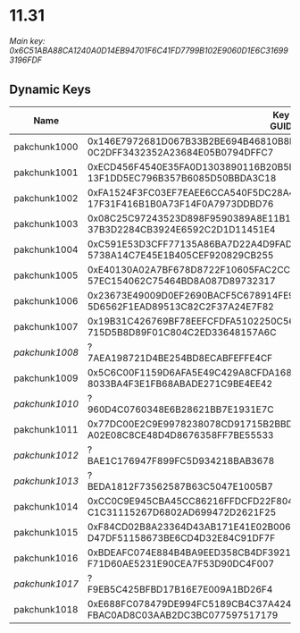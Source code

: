# 11.31

###### Main key: 0x6C51ABA88CA1240A0D14EB94701F6C41FD7799B102E9060D1E6C316993196FDF

## Dynamic Keys

| Name         | Key<br/>GUID                                                                                            |
|--------------|---------------------------------------------------------------------------------------------------------|
| pakchunk1000 | 0x146E7972681D067B33B2BE694B46810B8E0D565ECEC88F80B8E5F100BC9A34A0<br/>0C2DFF3432352A23684E05B0794DFFC7 |
| pakchunk1001 | 0xECD456F4540E35FA0D1303890116B20B5BA92A48E0DE86F1016202BDC5DF516B<br/>13F1DD5EC796B357B6085D50BBDA3C18 |
| pakchunk1002 | 0xFA1524F3FC03EF7EAEE6CCA540F5DC28A444A28E6F48F6963C6FB7C714F99C53<br/>17F31F416B1B0A73F14F0A7973DDBD76 |
| pakchunk1003 | 0x08C25C97243523D898F9590389A8E11B1C584266461EB4C094497FC2D953FA99<br/>37B3D2284CB3924E6592C2D1D11451E4 |
| pakchunk1004 | 0xC591E53D3CFF77135A86BA7D22A4D9FAD8CE65260CC506FD299157960F4DEB7F<br/>5738A14C7E45E1B405CEF920829CB255 |
| pakchunk1005 | 0xE40130A02A7BF678D8722F10605FAC2CC906A630E714260B482B73E0B0FD0FBF<br/>57EC154062C75464BD8A087D89732317 |
| pakchunk1006 | 0x23673E49009D0EF2690BACF5C678914FE938D4A029D2995AFA8FC7EBCA1714B4<br/>5D6562F1EAD89513C82C2F37A24E7F82 |
| pakchunk1007 | 0x19B31C426769BF78EEFCFDFA5102250C56744398EBD217BB3B6A1327BD3631C6<br/>715D5B8D89F01C804C2ED33648157A6C |
| *pakchunk1008* | ?<br/>7AEA198721D4BE254BD8ECABFEFFE4CF                                                                |
| pakchunk1009 | 0x5C6C00F1159D6AFA5E49C429A8CFDA1687774864C1DCF89B74613B886291E238<br/>8033BA4F3E1FB68ABADE271C9BE4EE42 |
| *pakchunk1010* | ?<br/>960D4C0760348E6B28621BB7E1931E7C                                                                |
| pakchunk1011 | 0x77DC00E2C9E9978238078CD91715B2BBD70BF734A45EACBDFAF4F0F4F5211E5C<br/>A02E08C8CE48D4D8676358FF7BE55533 |
| *pakchunk1012* | ?<br/>BAE1C176947F899FC5D934218BAB3678                                                                |
| *pakchunk1013* | ?<br/>BEDA1812F73562587B63C5047E1005B7                                                                |
| pakchunk1014 | 0xCC0C9E945CBA45CC86216FFDCFD22F8046E6456F69740CADBE00483DBD7F91D9<br/>C1C31115267D6802AD699472D2621F25 |
| pakchunk1015 | 0xF84CD02B8A23364D43AB171E41E02B00666140F432B9004A5F8815B8612A4B13<br/>D47DF51158673BE6CD4D32E84C91DF7F |
| pakchunk1016 | 0xBDEAFC074E884B4BA9EED358CB4DF39210A5F82AD39777338265CF61838D70CF<br/>F71D60AE5231E90CEA7F53D90DC4F007 |
| *pakchunk1017* | ?<br/>F9EB5C425BFBD17B16E7E009A1BD26F4                                                                |
| pakchunk1018 | 0xE688FC078479DE994FC5189CB4C37A42443BE350A26CC6E6CD1258203210E623<br/>FBAC0AD8C03AAB2DC3BC077597517179 |
